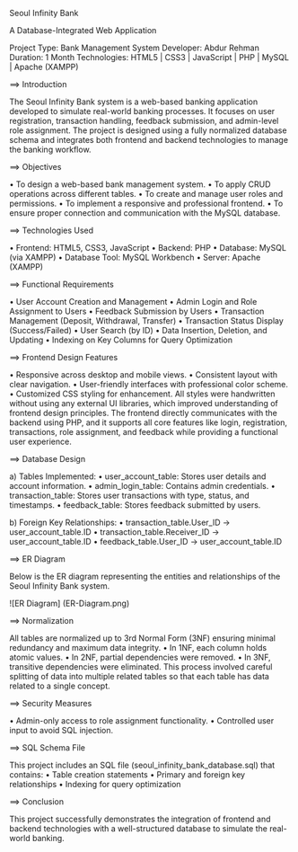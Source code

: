 Seoul Infinity Bank 

A Database-Integrated Web Application

Project Type: Bank Management System
Developer: Abdur Rehman
Duration: 1 Month
Technologies: HTML5 | CSS3 | JavaScript | PHP | MySQL | Apache (XAMPP)



==> Introduction

The Seoul Infinity Bank system is a web-based banking application developed to simulate real-world banking processes. 
It focuses on user registration, transaction handling, feedback submission, and admin-level role assignment. 
The project is designed using a fully normalized database schema and integrates both frontend and backend technologies to manage the banking workflow.



==> Objectives

•	To design a web-based bank management system.
•	To apply CRUD operations across different tables.
•	To create and manage user roles and permissions.
•	To implement a responsive and professional frontend.
•	To ensure proper connection and communication with the MySQL database.



==> Technologies Used

•	Frontend: HTML5, CSS3, JavaScript
•	Backend: PHP
•	Database: MySQL (via XAMPP)
•	Database Tool: MySQL Workbench
•	Server: Apache (XAMPP)
 

==> Functional Requirements

•	User Account Creation and Management
•	Admin Login and Role Assignment to Users
•	Feedback Submission by Users
•	Transaction Management (Deposit, Withdrawal, Transfer)
•	Transaction Status Display (Success/Failed)
•	User Search (by ID)
•	Data Insertion, Deletion, and Updating
•	Indexing on Key Columns for Query Optimization



==> Frontend Design Features

•	Responsive across desktop and mobile views.
•	Consistent layout with clear navigation.
•	User-friendly interfaces with professional color scheme.
•	Customized CSS styling for  enhancement.
All styles were handwritten without using any external UI libraries, which improved understanding of frontend design principles.
The frontend directly communicates with the backend using PHP, and it supports all core features like login, registration, transactions, role assignment, and feedback while providing a functional user experience.



==> Database Design

a) Tables Implemented:
•	user_account_table: Stores user details and account information.
•	admin_login_table: Contains admin credentials.
•	transaction_table: Stores user transactions with type, status, and timestamps.
•	feedback_table: Stores feedback submitted by users.

b) Foreign Key Relationships:
•	transaction_table.User_ID -> user_account_table.ID
•	transaction_table.Receiver_ID -> user_account_table.ID
•	feedback_table.User_ID -> user_account_table.ID
 


==> ER Diagram

Below is the ER diagram representing the entities and relationships of the Seoul Infinity Bank system.

![ER Diagram] (ER-Diagram.png)



==> Normalization

All tables are normalized up to 3rd Normal Form (3NF) ensuring minimal redundancy and maximum data integrity.
•	In 1NF, each column holds atomic values.
•	In 2NF, partial dependencies were removed.
•	In 3NF, transitive dependencies were eliminated.
This process involved careful splitting of data into multiple related tables so that each table has data related to a single concept.



==> Security Measures

•	Admin-only access to role assignment functionality.
•	Controlled user input to avoid SQL injection.



==> SQL Schema File

This project includes an SQL file (seoul_infinity_bank_database.sql) that contains:
•	Table creation statements
•	Primary and foreign key relationships
•	Indexing for query optimization



==> Conclusion

This project successfully demonstrates the integration of frontend and backend technologies with a well-structured database to simulate the real-world banking.

